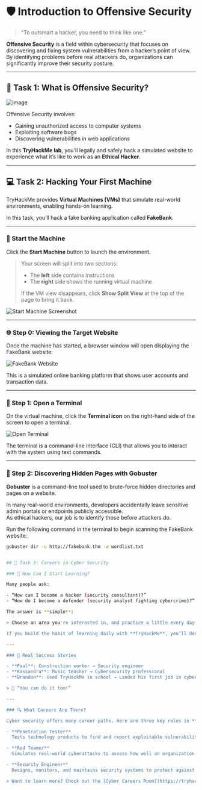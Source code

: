 # 🛡️ Introduction to Offensive Security

> “To outsmart a hacker, you need to think like one.”

**Offensive Security** is a field within cybersecurity that focuses on discovering and fixing system vulnerabilities from a hacker’s point of view.  
By identifying problems before real attackers do, organizations can significantly improve their security posture.

---

## 🧠 Task 1: What is Offensive Security?

![image](https://github.com/user-attachments/assets/fde5c0a4-f811-4d88-a48c-632c8dbca5f7)

Offensive Security involves:

- Gaining unauthorized access to computer systems  
- Exploiting software bugs  
- Discovering vulnerabilities in web applications  

In this **TryHackMe lab**, you'll legally and safely hack a simulated website to experience what it’s like to work as an **Ethical Hacker**.

---

## 💻 Task 2: Hacking Your First Machine

TryHackMe provides **Virtual Machines (VMs)** that simulate real-world environments, enabling hands-on learning.

In this task, you’ll hack a fake banking application called **FakeBank**.

---

### 🔘 Start the Machine

Click the **Start Machine** button to launch the environment.

> Your screen will split into two sections:  
> - The **left** side contains instructions  
> - The **right** side shows the running virtual machine  
>
> If the VM view disappears, click **Show Split View** at the top of the page to bring it back.

![Start Machine Screenshot](https://github.com/user-attachments/assets/3087b9da-f6c0-4d1d-bd63-6225e89f56de)

---

### 🌐 Step 0: Viewing the Target Website

Once the machine has started, a browser window will open displaying the FakeBank website:

![FakeBank Website](https://github.com/user-attachments/assets/a1679b25-bfd0-4b13-b18e-f6dc90018d0d)

This is a simulated online banking platform that shows user accounts and transaction data.

---

### 🧭 Step 1: Open a Terminal

On the virtual machine, click the **Terminal icon** on the right-hand side of the screen to open a terminal.

![Open Terminal](https://github.com/user-attachments/assets/ffd66390-ff64-41dd-a1d7-9953936a90b4)

The terminal is a command-line interface (CLI) that allows you to interact with the system using text commands.

---

### 🧰 Step 2: Discovering Hidden Pages with Gobuster

**Gobuster** is a command-line tool used to brute-force hidden directories and pages on a website.

In many real-world environments, developers accidentally leave sensitive admin portals or endpoints publicly accessible.  
As ethical hackers, our job is to identify those before attackers do.

Run the following command in the terminal to begin scanning the FakeBank website:

```bash
gobuster dir -u http://fakebank.thm -w wordlist.txt


## 🚀 Task 3: Careers in Cyber Security

### 💼 How Can I Start Learning?

Many people ask:

- “How can I become a hacker (security consultant)?”  
- “How do I become a defender (security analyst fighting cybercrime)?”

The answer is **simple**:

> Choose an area you're interested in, and practice a little every day with hands-on exercises.

If you build the habit of learning daily with **TryHackMe**, you’ll develop the skills you need to get your **first job in cyber security**.

---

### 🌟 Real Success Stories

- **Paul**: Construction worker → Security engineer  
- **Kassandra**: Music teacher → Cybersecurity professional  
- **Brandon**: Used TryHackMe in school → Landed his first job in cyber

> 💬 “You can do it too!”

---

### 🔍 What Careers Are There?

Cyber security offers many career paths. Here are three key roles in **offensive security**:

- **Penetration Tester**  
  Tests technology products to find and report exploitable vulnerabilities.

- **Red Teamer**  
  Simulates real-world cyberattacks to assess how well an organization can detect and respond.

- **Security Engineer**  
  Designs, monitors, and maintains security systems to protect against attacks.

> Want to learn more? Check out the [Cyber Careers Room](https://tryhackme.com/room/cybercareers).
